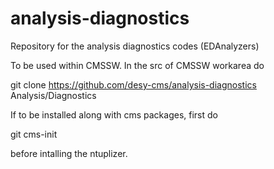 # analysis-diagnostics
Repository for the analysis diagnostics codes (EDAnalyzers)

To be used within CMSSW. In the src of CMSSW workarea do

git clone https://github.com/desy-cms/analysis-diagnostics Analysis/Diagnostics

If to be installed along with cms packages, first do

git cms-init

before intalling the ntuplizer.
